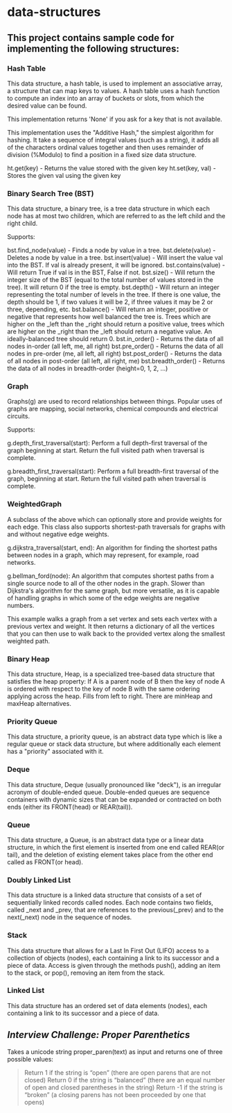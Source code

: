# data-structures

## This project contains sample code for implementing the following structures:

### Hash Table

This data structure, a hash table, is used to implement an associative 
array, a structure that can map keys to values. A hash table uses a hash 
function to compute an index into an array of buckets or slots, from 
which the desired value can be found.

This implementation returns 'None' if you ask for a key that is not available.

This implementation uses the "Additive Hash," the simplest algorithm for hashing. 
It take a sequence of integral values (such as a string), it adds all of the characters 
ordinal values together and then uses remainder of division (%Modulo) to find a 
position in a fixed size data structure.

ht.get(key) - Returns the value stored with the given key
ht.set(key, val) - Stores the given val using the given key


### Binary Search Tree (BST)

This data structure, a binary tree, is a tree data structure in which each 
node has at most two children, which are referred to as the left child 
and the right child.

Supports:

bst.find_node(value) - Finds a node by value in a tree.
bst.delete(value) - Deletes a node by value in a tree.
bst.insert(value) - Will insert the value val into the BST. If val is 
already present, it will be ignored.
bst.contains(value) - Will return True if val is in the BST, False if not.
bst.size() - Will return the integer size of the BST (equal to the total 
number of values stored in the tree). It will return 0 if the tree is empty.
bst.depth() - Will return an integer representing the total number of 
levels in the tree. If there is one value, the depth should be 1, if two 
values it will be 2, if three values it may be 2 or three, depending, etc.
bst.balance() - Will return an integer, positive or negative that 
represents how well balanced the tree is. Trees which are higher on the 
_left than the _right should return a positive value, trees which are 
higher on the _right than the _left should return a negative value. An 
ideally-balanced tree should return 0.
bst.in_order() - Returns the data of all nodes in-order (all left, me, all right)
bst.pre_order() - Returns the data of all nodes in pre-order (me, all left, all right)
bst.post_order() - Returns the data of all nodes in post-order (all left, all right, me)
bst.breadth_order() - Returns the data of all nodes in breadth-order (height=0, 1, 2, ...)

### Graph

Graphs(g) are used to record relationships between things. Popular uses of 
graphs are mapping, social networks, chemical compounds and electrical 
circuits.

Supports:

g.depth_first_traversal(start): Perform a full depth-first traversal of 
the graph beginning at start. Return the full visited path when traversal 
is complete.

g.breadth_first_traversal(start): Perform a full breadth-first traversal 
of the graph, beginning at start. Return the full visited path when 
traversal is complete.

### WeightedGraph

A subclass of the above which can optionally store and provide weights for each
edge. This class also supports shortest-path traversals for graphs with and without
negative edge weights.

g.dijkstra_traversal(start, end): An algorithm for finding the shortest 
paths between nodes in a graph, which may represent, for example, road networks.

g.bellman_ford(node): An algorithm that computes shortest paths from a 
single source node to all of the other nodes in the graph. Slower than Dijkstra's 
algorithm for the same graph, but more versatile, as it is capable of handling graphs
in which some of the edge weights are negative numbers. 

This example walks a graph from a set vertex and sets each vertex
with a previous vertex and weight. It then returns a dictionary of all the 
vertices that you can then use to walk back to the provided vertex along the
smallest weighted path.

### Binary Heap

This data structure, Heap, is a specialized tree-based data structure that 
satisfies the heap property: If A is a parent node of B then the key of 
node A is ordered with respect to the key of node B with the same ordering 
applying across the heap. Fills from left to right. There are minHeap 
and maxHeap alternatives.

### Priority Queue

This data structure, a priority queue, is an abstract data type which is 
like a regular queue or stack data structure, but where additionally each 
element has a "priority" associated with it.

### Deque

This data structure, Deque (usually pronounced like "deck"), is an irregular acronym of double-ended 
queue. Double-ended queues are sequence containers with dynamic sizes that can be expanded or 
contracted on both ends (either its FRONT(head) or REAR(tail)).

### Queue

This data structure, a Queue, is an abstract data type or a linear data structure, in which the first element is 
inserted from one end called REAR(or tail), and the deletion of existing element takes place from the other end 
called as FRONT(or head).

### Doubly Linked List

This data structure is a linked data structure that consists of a set of sequentially linked records called nodes. Each 
node contains two fields, called _next and _prev, that are references to the previous(_prev) and to the next(_next) node 
in the sequence of nodes.

### Stack

This data structure that allows for a Last In First Out (LIFO) access to a collection of objects (nodes), each containing
a link to its successor and a piece of data. Access is given through the methods push(), adding an item to the stack,
or pop(), removing an item from the stack.


### Linked List

This data structure has an ordered set of data elements (nodes), each containing a link to its successor and a piece of data.

## *Interview Challenge: Proper Parenthetics*

Takes a unicode string proper_paren(text) as input and returns one of three possible values:

> Return 1 if the string is “open” (there are open parens that are not closed)
> Return 0 if the string is “balanced” (there are an equal number of open and closed parentheses in the string)
> Return -1 if the string is “broken” (a closing parens has not been proceeded by one that opens)
